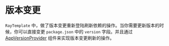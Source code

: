 # 版本变更

`RayTemplate` 中，做了版本变更重新登陆刷新依赖的操作。当你需要更新版本的时候，你可以直接变更 `package.json` 中的 `version` 字段。并且通过 [AppVersionProvider](https://github.com/XiaoDaiGua-Ray/ray-template/blob/main/src/app-components/provider/AppVersionProvider/index.tsx) 组件来实现版本变更刷新的操作。
